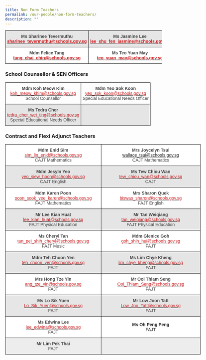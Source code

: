 ```yaml
---
title: Non Form Teachers
permalink: /our-people/non-form-teachers/
description: ""
---
```

<style type="text/css">
.tg  {border-collapse:collapse;border-spacing:0;margin:0px auto;}
.tg td{border-color:black;border-style:solid;border-width:1px;font-family:Arial, sans-serif;font-size:14px;
  overflow:hidden;padding:10px 5px;word-break:normal;}
.tg th{border-color:black;border-style:solid;border-width:1px;font-family:Arial, sans-serif;font-size:14px;
  font-weight:normal;overflow:hidden;padding:10px 5px;word-break:normal;}
.tg .tg-d8lx{background-color:#FFF;color:#444;font-weight:bold;text-align:center;vertical-align:middle}
.tg .tg-xn6r{background-color:#E7E6E6;color:#444;font-weight:bold;text-align:center;vertical-align:middle}
</style>
<table class="tg">
<tbody>
  <tr>
    <td class="tg-xn6r"><span style="color:#444">Ms Sharinee Tevermuthu</span><br><a href="mailto:sharinee_tevermuthu@schools.gov.sg" target="_blank" rel="noopener noreferrer"><span style="text-decoration:none;color:#CB181A">sharinee_tevermuthu@schools.gov.sg</span></a></td>
    <td class="tg-xn6r"><span style="color:#444">Ms Jasmine Lee</span><br><a href="mailto:lee_shu_fen_jasmine@schools.gov.sg"><span style="text-decoration:none;color:#CB181A">lee_shu_fen_jasmine@schools.gov.sg</span></a></td>
  </tr>
  <tr>
    <td class="tg-d8lx">Mdm Felice Tang<br><a href="mailto:tang_chai_chin@schools.gov.sg" target="_blank" rel="noopener noreferrer"><span style="text-decoration:none;color:#CB181A">tang_chai_chin@schools.gov.sg</span></a></td>
    <td class="tg-d8lx"><span style="color:#444">Ms Teo Yuan May</span><br><a href="mailto:teo_yuan_may@schools.gov.sg"><span style="text-decoration:none;color:#CB181A">teo_yuan_may@schools.gov.sg</span></a></td>
  </tr>
</tbody>
</table>

### School Counsellor & SEN Officers


<style type="text/css">
.tg  {border-collapse:collapse;border-spacing:0;margin:0px auto;}
.tg td{border-color:black;border-style:solid;border-width:1px;font-family:Arial, sans-serif;font-size:14px;
  overflow:hidden;padding:10px 5px;word-break:normal;}
.tg th{border-color:black;border-style:solid;border-width:1px;font-family:Arial, sans-serif;font-size:14px;
  font-weight:normal;overflow:hidden;padding:10px 5px;word-break:normal;}
.tg .tg-peb2{background-color:#E5E5E5;color:#444;text-align:center;vertical-align:top}
.tg .tg-d94l{color:#444;text-align:center;vertical-align:top}
.tg .tg-u7p7{background-color:#E5E5E5;font-weight:bold;text-align:center;vertical-align:top}
</style>
<table class="tg">
<tbody>
  <tr>
    <td class="tg-d94l"><span style="font-weight:bold;color:#444">Mdm Koh Meow Kim</span><br><a href="mailto:koh_meow_khim@schools.gov.sg" target="_blank" rel="noopener noreferrer"><span style="text-decoration:none;color:#CB181A">koh_meow_khim@schools.gov.sg</span></a><br>School Counsellor</td>
    <td class="tg-d94l"><span style="font-weight:bold;color:#444">Mdm Yeo Sok Koon</span><br><a href="mailto:yeo_sok_koon@schools.gov.sg" target="_blank" rel="noopener noreferrer"><span style="text-decoration:none;color:#CB181A">yeo_sok_koon@schools.gov.sg</span></a><br>Special Educational Needs Officer</td>
  </tr>
  <tr>
    <td class="tg-peb2"><span style="font-weight:bold">Ms Tedra Cher</span><br><a href="mailto:tedra_cher_wei_ting@schools.gov.sg" target="_blank" rel="noopener noreferrer"><span style="text-decoration:none;color:#CB181A">tedra_cher_wei_ting@schools.gov.sg</span></a><br>Special Educational Needs Officer</td>
    <td class="tg-u7p7"></td>
  </tr>
</tbody>
</table>

### Contract and Flexi Adjunct Teachers


<style type="text/css">
.tg  {border-collapse:collapse;border-spacing:0;margin:0px auto;}
.tg td{border-color:black;border-style:solid;border-width:1px;font-family:Arial, sans-serif;font-size:14px;
  overflow:hidden;padding:10px 5px;word-break:normal;}
.tg th{border-color:black;border-style:solid;border-width:1px;font-family:Arial, sans-serif;font-size:14px;
  font-weight:normal;overflow:hidden;padding:10px 5px;word-break:normal;}
.tg .tg-ncov{background-color:#FFF;color:#454545;text-align:center;vertical-align:middle}
.tg .tg-8ru9{background-color:#E5E5E5;color:#454545;text-align:center;vertical-align:middle}
.tg .tg-a9ni{background-color:#EDEDED;color:#454545;text-align:center;vertical-align:middle}
.tg .tg-0xwj{background-color:#EDEDED;color:#222;text-align:center;vertical-align:middle}
.tg .tg-vfvg{background-color:#FFF;color:#444;text-align:center;vertical-align:middle}
.tg .tg-94um{background-color:#E5E5E5;color:#444;text-align:center;vertical-align:middle}
.tg .tg-5op7{background-color:#E7E6E6;color:#454545;text-align:center;vertical-align:middle}
.tg .tg-a3j2{background-color:#FFF;color:#222;text-align:center;vertical-align:middle}
</style>
<table class="tg" style="undefined;table-layout: fixed; width: 628px">
<colgroup>
<col style="width: 308px">
<col style="width: 320px">
</colgroup>
<tbody>
  <tr>
    <td class="tg-vfvg"><span style="font-weight:bold;color:#444">Mdm Enid Sim</span><br><a href="mailto:sim_lin_enid@schools.gov.sg" target="_blank" rel="noopener noreferrer"><span style="text-decoration:none;color:#CB181A">sim_lin_enid@schools.gov.sg</span></a><br><span style="color:#444">CAJT Mathematics</span></td>
    <td class="tg-vfvg"><span style="font-weight:bold;color:#444">Mrs Joycelyn Tsui</span><br><a href="mailto:wallace_tsui@schools.gov.sg" target="_blank" rel="noopener noreferrer">wallace_tsui@schools.gov.sg</a><br><span style="color:#444">CAJT Mathematics</span></td>
  </tr>
  <tr>
    <td class="tg-94um"><span style="color:#444"> </span><span style="font-weight:bold">Mdm Jesyln Yeo</span><br><a href="mailto:yeo_siew_hoon@schools.gov.sg" target="_blank" rel="noopener noreferrer"><span style="text-decoration:none;color:#CB181A">yeo_siew_hoon@schools.gov.sg</span></a><br><span style="color:#444">CAJT English</span></td>
    <td class="tg-8ru9"><span style="font-weight:bold">Ms Tew Chiou Wan</span><br><a href="mailto:tew_chiou_wan@schools.gov.sg" target="_blank" rel="noopener noreferrer"><span style="text-decoration:none;color:#CB181A">tew_chiou_wan@schools.gov.sg</span></a><br>CAJT</td>
  </tr>
  <tr>
    <td class="tg-vfvg"><span style="color:#444"> </span><span style="font-weight:bold">Mdm Karen Poon</span><br><a href="mailto:poon_sook_yee_karen@schools.gov.sg" target="_blank" rel="noopener noreferrer"><span style="text-decoration:none;color:#CB181A">poon_sook_yee_karen@schools.gov.sg</span></a><span style="color:#444"> </span><br><span style="color:#444">FAJT Mathematics</span></td>
    <td class="tg-vfvg"><span style="font-weight:bold;color:#444">Mrs Sharon Quek</span><br><a href="mailto:biswas_sharon@schools.gov.sg" target="_blank" rel="noopener noreferrer"><span style="text-decoration:none;color:#CB181A">biswas_sharon@schools.gov.sg</span></a><br><span style="color:#444">FAJT English </span></td>
  </tr>
  <tr>
    <td class="tg-8ru9"><span style="font-weight:bold">Mr Lee Kian Huat</span><br><a href="mailto:lee_kian_huat@schools.gov.sg" target="_blank" rel="noopener noreferrer"><span style="color:#CB181A">lee_kian_huat@schools.gov.sg</span></a><br><span style="color:#444">FAJT Physical Education</span></td>
    <td class="tg-8ru9"><span style="font-weight:bold">Mr Tan Weiqiang</span><br><a href="mailto:tan_weiqiang@schools.gov.sg" target="_blank" rel="noopener noreferrer"><span style="text-decoration:none;color:#CB181A">tan_weiqiang@schools.gov.sg</span></a><br><span style="color:#444">FAJT Physical Education</span></td>
  </tr>
  <tr>
    <td class="tg-vfvg"><span style="font-weight:bold">Ms Cheryl Tan</span><br><a href="mailto:tan_pei_shih_cheryl@schools.gov.sg" target="_blank" rel="noopener noreferrer"><span style="color:#CB181A">tan_pei_shih_cheryl@schools.gov.sg</span></a> <br><span style="color:#444">FAJT Music</span></td>
    <td class="tg-ncov"><span style="font-weight:bold">Mdm Glenice Goh</span><br><a href="mailto:goh_shih_hui@schools.gov.sg" target="_blank" rel="noopener noreferrer"><span style="text-decoration:none;color:#CB181A">goh_shih_hui@schools.gov.sg</span></a><br>FAJT</td>
  </tr>
  <tr>
    <td class="tg-8ru9"><span style="font-weight:bold">Mdm Teh Choon Yen</span><br><a href="mailto:teh_choon_yen@schools.gov.sg" target="_blank" rel="noopener noreferrer"><span style="text-decoration:none;color:#CB181A">teh_choon_yen@schools.gov.sg</span></a><br>FAJT</td>
    <td class="tg-8ru9"><span style="font-weight:bold">Ms Lim Chye Kheng</span><br><a href="mailto:lim_chye_kheng@schools.gov.sg" target="_blank" rel="noopener noreferrer"><span style="color:#CB181A">lim_chye_kheng@schools.gov.sg</span></a><br>FAJT</td>
  </tr>
  <tr>
    <td class="tg-ncov"><span style="font-weight:bold">Mrs Hong Tze Yin</span><br><a href="mailto:ang_tze_yin@schools.gov.sg" target="_blank" rel="noopener noreferrer"><span style="text-decoration:none;color:#CB181A">ang_tze_yin@schools.gov.sg</span></a><br>FAJT</td>
    <td class="tg-ncov"><span style="font-weight:bold">Mr Ooi Thiam Seng</span><br><a href="mailto:Ooi_Thiam_Seng@schools.gov.sg" target="_blank" rel="noopener noreferrer"><span style="text-decoration:none;color:#CB181A">Ooi_Thiam_Seng@schools.gov.sg</span></a><br>FAJT</td>
  </tr>
  <tr>
    <td class="tg-5op7"><span style="font-weight:bold">Ms Lo Sik Yuen</span><br><a href="mailto:Lo_Sik_Yuen@schools.gov.sg" target="_blank" rel="noopener noreferrer"><span style="color:#CB181A">Lo_Sik_Yuen@schools.gov.sg</span></a><br>FAJT</td>
    <td class="tg-5op7"><span style="font-weight:bold">Mr Low Joon Tatt</span><br><a href="mailto:Low_Joo_Tatt@schools.gov.sg" target="_blank" rel="noopener noreferrer"><span style="text-decoration:none;color:#CB181A">Low_Joo_Tatt@schools.gov.sg</span></a><br>FAJT</td>
  </tr>
  <tr>
    <td class="tg-ncov"><span style="font-weight:bold">Ms Edwina Lee</span><br><a href="mailto:lee_edwina@schools.gov.sg" target="_blank" rel="noopener noreferrer"><span style="text-decoration:none;color:#CB181A">lee_edwina@schools.gov.sg</span></a><br>FAJT</td>
    <td class="tg-a3j2"><span style="font-weight:bold;color:#222">Ms Oh Peng Peng</span><br><span style="color:#222">FAJT</span></td>
  </tr>
  <tr>
    <td class="tg-a9ni"> <span style="font-weight:bold">Mr Lim Pek Thai</span><br>FAJT </td>
    <td class="tg-0xwj"><span style="color:#222"> </span></td>
  </tr>
</tbody>
</table>